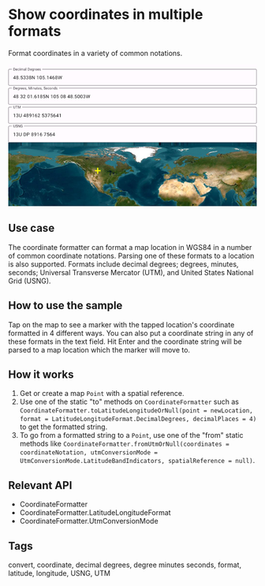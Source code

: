 # Show coordinates in multiple formats

Format coordinates in a variety of common notations.

![Images of Show coordinates in multiple formats](show-coordinates-in-multiple-formats.png)

## Use case

The coordinate formatter can format a map location in WGS84 in a number of common coordinate notations. Parsing one of these formats to a location is also supported. Formats include decimal degrees; degrees, minutes, seconds; Universal Transverse Mercator (UTM), and United States National Grid (USNG).

## How to use the sample

Tap on the map to see a marker with the tapped location's coordinate formatted in 4 different ways. You can also put a coordinate string in any of these formats in the text field. Hit Enter and the coordinate string will be parsed to a map location which the marker will move to.

## How it works

1.  Get or create a map `Point` with a spatial reference.
2.  Use one of the static "to" methods on `CoordinateFormatter` such as `CoordinateFormatter.toLatitudeLongitudeOrNull(point = newLocation, format = LatitudeLongitudeFormat.DecimalDegrees, decimalPlaces = 4)` to get the formatted string.
3.  To go from a formatted string to a `Point`, use one of the "from" static methods like `CoordinateFormatter.fromUtmOrNull(coordinates = coordinateNotation, utmConversionMode = UtmConversionMode.LatitudeBandIndicators, spatialReference = null)`.

## Relevant API

* CoordinateFormatter
* CoordinateFormatter.LatitudeLongitudeFormat
* CoordinateFormatter.UtmConversionMode

## Tags

convert, coordinate, decimal degrees, degree minutes seconds, format, latitude, longitude, USNG, UTM
